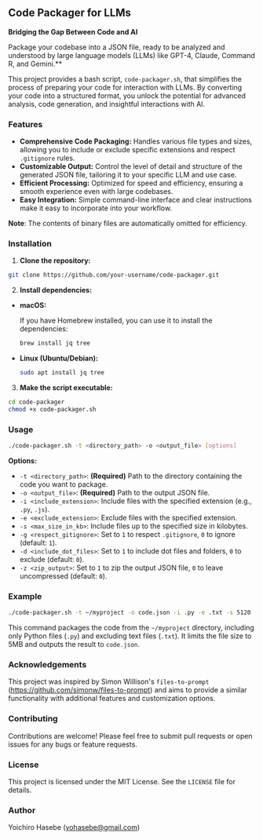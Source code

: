 ## Code Packager for LLMs

**Bridging the Gap Between Code and AI**

Package your codebase into a JSON file, ready to be analyzed and understood by large language models (LLMs) like GPT-4, Claude, Command R, and Gemini.**

This project provides a bash script, `code-packager.sh`, that simplifies the process of preparing your code for interaction with LLMs. By converting your code into a structured format, you unlock the potential for advanced analysis, code generation, and insightful interactions with AI.

### Features

* **Comprehensive Code Packaging:**  Handles various file types and sizes, allowing you to include or exclude specific extensions and respect `.gitignore` rules.
* **Customizable Output:**  Control the level of detail and structure of the generated JSON file, tailoring it to your specific LLM and use case.
* **Efficient Processing:**  Optimized for speed and efficiency, ensuring a smooth experience even with large codebases.
* **Easy Integration:**  Simple command-line interface and clear instructions make it easy to incorporate into your workflow.


**Note**: The contents of binary files are automatically omitted for efficiency.

### Installation

1. **Clone the repository:**

```bash
git clone https://github.com/your-username/code-packager.git
```

2. **Install dependencies:**

* **macOS:**

   If you have Homebrew installed, you can use it to install the dependencies:

   ```bash
   brew install jq tree
   ```

* **Linux (Ubuntu/Debian):**

   ```bash
   sudo apt install jq tree
   ```

3. **Make the script executable:**

```bash
cd code-packager
chmod +x code-packager.sh
```

### Usage

```bash
./code-packager.sh -t <directory_path> -o <output_file> [options]
```

**Options:**

* `-t <directory_path>`: **(Required)** Path to the directory containing the code you want to package.
* `-o <output_file>`: **(Required)** Path to the output JSON file.
* `-i <include_extension>`: Include files with the specified extension (e.g., `.py`, `.js`).
* `-e <exclude_extension>`: Exclude files with the specified extension.
* `-s <max_size_in_kb>`: Include files up to the specified size in kilobytes.
* `-g <respect_gitignore>`: Set to `1` to respect `.gitignore`, `0` to ignore (default: `1`).
* `-d <include_dot_files>`: Set to `1` to include dot files and folders, `0` to exclude (default: `0`).
* `-z <zip_output>`: Set to `1` to zip the output JSON file, `0` to leave uncompressed (default: `0`).

### Example

```bash
./code-packager.sh -t ~/myproject -o code.json -i .py -e .txt -s 5120
```

This command packages the code from the `~/myproject` directory, including only Python files (`.py`) and excluding text files (`.txt`). It limits the file size to 5MB and outputs the result to `code.json`.

### Acknowledgements

This project was inspired by Simon Willison's `files-to-prompt` (https://github.com/simonw/files-to-prompt) and aims to provide a similar functionality with additional features and customization options.

### Contributing

Contributions are welcome! Please feel free to submit pull requests or open issues for any bugs or feature requests.

### License

This project is licensed under the MIT License. See the `LICENSE` file for details. 

### Author

Yoichiro Hasebe (yohasebe@gmail.com)



